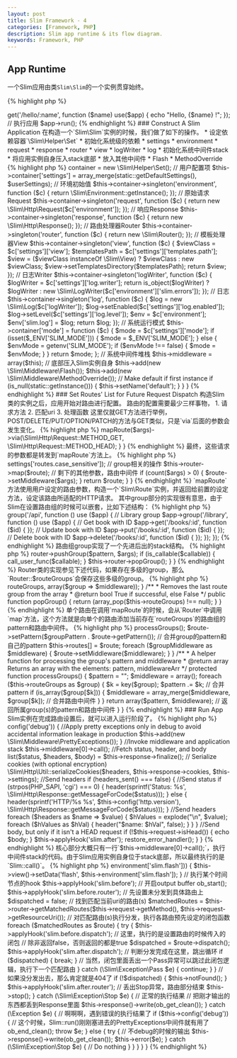 ```yaml
---
layout: post
title: Slim Framework - 4
categories: [Framework, PHP]
description: Slim app runtime & its flow diagram.
keywords: Framework, PHP
---
```

## App Runtime

一个Slim应用由类`Slim\Slim`的一个实例贯穿始终。

{% highlight php %}
<?php
require "vendor/autoload.php";

// 构造Slim运行实例
$app = new \Slim\Slim();

// 设置路由
$app->get('/hello/:name', function ($name) use($app) {
    echo "Hello, {$name} !";
});

// 执行应用
$app->run();
{% endhighlight %}

### Construct A Slim Application

在构造一个`Slim\Slim`实例的时候，我们做了如下的操作。

* 设定依赖容器`\Slim\Helper\Set`
* 初始化系统级的依赖
    * settings
    * environment
    * request
    * response
    * router
    * view
    * logWriter
    * log
* 初始化系统中间件stack
    * 将应用实例自身压入stack底部
    * 放入其他中间件
        * Flash
        * MethodOverride

{% highlight php %}
<?php
namespace Slim;

class Slim
{
    /**
     * Constructor
     * @param  array $userSettings Associative array of application settings
     */
    public function __construct(array $userSettings = array())
    {
        // 构造依赖容器
        $this->container = new \Slim\Helper\Set();
        
        // 用户配置项
        $this->container['settings'] = array_merge(static::getDefaultSettings(), $userSettings);

        // 环境初始值
        $this->container->singleton('environment', function ($c) {
            return \Slim\Environment::getInstance();
        });

        // 原始请求Request
        $this->container->singleton('request', function ($c) {
            return new \Slim\Http\Request($c['environment']);
        });

        // 响应Response
        $this->container->singleton('response', function ($c) {
            return new \Slim\Http\Response();
        });

        // 路由处理器Router
        $this->container->singleton('router', function ($c) {
            return new \Slim\Router();
        });

        // 模板处理器View
        $this->container->singleton('view', function ($c) {
            $viewClass = $c['settings']['view'];
            $templatesPath = $c['settings']['templates.path'];

            $view = ($viewClass instanceOf \Slim\View) ? $viewClass : new $viewClass;
            $view->setTemplatesDirectory($templatesPath);
            return $view;
        });

        // 日志Writer
        $this->container->singleton('logWriter', function ($c) {
            $logWriter = $c['settings']['log.writer'];

            return is_object($logWriter) ? $logWriter : new \Slim\LogWriter($c['environment']['slim.errors']);
        });

        // 日志
        $this->container->singleton('log', function ($c) {
            $log = new \Slim\Log($c['logWriter']);
            $log->setEnabled($c['settings']['log.enabled']);
            $log->setLevel($c['settings']['log.level']);
            $env = $c['environment'];
            $env['slim.log'] = $log;

            return $log;
        });

        // 系统运行模式
        $this->container['mode'] = function ($c) {
            $mode = $c['settings']['mode'];

            if (isset($_ENV['SLIM_MODE'])) {
                $mode = $_ENV['SLIM_MODE'];
            } else {
                $envMode = getenv('SLIM_MODE');
                if ($envMode !== false) {
                    $mode = $envMode;
                }
            }

            return $mode;
        };

        // 系统中间件堆栈
        $this->middleware = array($this); // 底部压入Slim实例自身
        $this->add(new \Slim\Middleware\Flash());
        $this->add(new \Slim\Middleware\MethodOverride());

        // Make default if first instance
        if (is_null(static::getInstance())) {
            $this->setName('default');
        }
    }
}
{% endhighlight %}

### Set Routes' List for Future Request Dispatch

构造Slim类的实例之后，应用开始对路由进行配置。

路由的配置需要最少三样事物，

1. 请求方法
2. 匹配uri
3. 处理函数

这里仅就GET方法进行举例，POST/DELETE/PUT/OPTION/PATCH的方法与GET类似，只是`via`后面的参数会发生变化。

{% highlight php %}
<?php
namespace Slim;

class Slim {

    /**
     * Add GET route
     * @see    mapRoute()
     * @return \Slim\Route
     */
    public function get()
    {
        $args = func_get_args();

        return $this->mapRoute($args)->via(\Slim\Http\Request::METHOD_GET, \Slim\Http\Request::METHOD_HEAD);
    }
}
{% endhighlight %}

最终，这些请求的参数都是转发到`mapRoute`方法上。

{% highlight php %}
<?php
namespace Slim;

class Slim {

    protected function mapRoute($args)
    {
        // 第一个参数，uri
        $pattern = array_shift($args);
        // 最后一个参数，路由的执行函数
        $callable = array_pop($args);
        // 构造路由类实例
        $route = new \Slim\Route($pattern, $callable, $this->settings['routes.case_sensitive']);
        // group相关的操作
        $this->router->map($route);
        // 剩下的其他参数，路由中间件
        if (count($args) > 0) {
            $route->setMiddleware($args);
        }

        return $route;
    }
}
{% endhighlight %}

`mapRoute`方法使用用户设定的路由参数，构造一个`Slim\Route`实例，并返回给前置的设定方法，设定该路由所适配的HTTP请求。

其中group部分的实现很有意思，由于Slim在设置路由组的时候可以嵌套，比如下述结构：

{% highlight php %}
<?php
$app = new \Slim\Slim();

// API group
$app->group('/api', function () use ($app) {

    // Library group
    $app->group('/library', function () use ($app) {

        // Get book with ID
        $app->get('/books/:id', function ($id) {

        });

        // Update book with ID
        $app->put('/books/:id', function ($id) {

        });

        // Delete book with ID
        $app->delete('/books/:id', function ($id) {

        });

    });

});
{% endhighlight %}

路由组group实现了一个先进后出的stack结构。

{% highlight php %}
<?php
namespace Slim;

class Slim {

    /**
     * Route Groups
     *
     * This method accepts a route pattern and a callback all Route
     * declarations in the callback will be prepended by the group(s)
     * that it is in
     *
     * Accepts the same parameters as a standard route so:
     * (pattern, middleware1, middleware2, ..., $callback)
     */
    public function group()
    {
        $args = func_get_args();
        $pattern = array_shift($args);
        $callable = array_pop($args);
        // 将group的pattern和路由中间件存到router的group组中
        $this->router->pushGroup($pattern, $args);
        if (is_callable($callable)) {
            call_user_func($callable);
        }
        $this->router->popGroup();
    }
}
{% endhighlight %}

Router类的实现参见下述代码，如果存在多级的group，那么`Router::$routeGroups`会保存这些多级的group。

{% highlight php %}
<?php
namespace Slim;

class Router {

    /**
     * @var array Array containing all route groups
     */
    protected $routeGroups;

    /**
     * Add a route group to the array
     * @param  string     $group      The group pattern (ie. "/books/:id")
     * @param  array|null $middleware Optional parameter array of middleware
     * @return int        The index of the new group
     */
    public function pushGroup($group, $middleware = array())
    {
        return array_push($this->routeGroups, array($group => $middleware));
    }

    /**
     * Removes the last route group from the array
     * @return bool    True if successful, else False
     */
    public function popGroup()
    {
        return (array_pop($this->routeGroups) !== null);
    }
}
{% endhighlight %}

单个路由在调用`mapRoute`的时候，会从`Router`中调用`map`方法，这个方法就是向单个的路由添加当前存在`routeGroups`的路由组的pattern和路由中间件。

{% highlight php %}
<?php
namespace Slim;

class Router {

    /**
     * Add a route object to the router
     * @param  \Slim\Route     $route      The Slim Route
     */
    public function map(\Slim\Route $route)
    {
        list($groupPattern, $groupMiddleware) = $this->processGroups();

        $route->setPattern($groupPattern . $route->getPattern()); // 合并group的pattern和自己的pattern
        $this->routes[] = $route;


        foreach ($groupMiddleware as $middleware) {
            $route->setMiddleware($middleware);
        }
    }

    /**
     * A helper function for processing the group's pattern and middleware
     * @return array Returns an array with the elements: pattern, middlewareArr
     */
    protected function processGroups()
    {
        $pattern = "";
        $middleware = array();
        foreach ($this->routeGroups as $group) {
            $k = key($group);
            $pattern .= $k; // 合并pattern
            if (is_array($group[$k])) {
                $middleware = array_merge($middleware, $group[$k]); // 合并路由中间件
            }
        }
        return array($pattern, $middleware); // 返回所属group(s)的pattern和路由中间件
    }
}
{% endhighlight %}

### Run App

Slim实例在完成路由设置后，就可以进入运行阶段了。

{% highlight php %}
<?php
namespace Slim;

class Slim {

    /**
     * Run
     *
     * This method invokes the middleware stack, including the core Slim application;
     * the result is an array of HTTP status, header, and body. These three items
     * are returned to the HTTP client.
     */
    public function run()
    {
        set_error_handler(array('\Slim\Slim', 'handleErrors'));

        //Apply final outer middleware layers
        if ($this->config('debug')) {
            //Apply pretty exceptions only in debug to avoid accidental information leakage in production
            $this->add(new \Slim\Middleware\PrettyExceptions());
        }

        //Invoke middleware and application stack
        $this->middleware[0]->call();

        //Fetch status, header, and body
        list($status, $headers, $body) = $this->response->finalize();

        // Serialize cookies (with optional encryption)
        \Slim\Http\Util::serializeCookies($headers, $this->response->cookies, $this->settings);

        //Send headers
        if (headers_sent() === false) {
            //Send status
            if (strpos(PHP_SAPI, 'cgi') === 0) {
                header(sprintf('Status: %s', \Slim\Http\Response::getMessageForCode($status)));
            } else {
                header(sprintf('HTTP/%s %s', $this->config('http.version'), \Slim\Http\Response::getMessageForCode($status)));
            }

            //Send headers
            foreach ($headers as $name => $value) {
                $hValues = explode("\n", $value);
                foreach ($hValues as $hVal) {
                    header("$name: $hVal", false);
                }
            }
        }

        //Send body, but only if it isn't a HEAD request
        if (!$this->request->isHead()) {
            echo $body;
        }

        $this->applyHook('slim.after');

        restore_error_handler();
    }
}
{% endhighlight %}

核心部分大概只有一行`$this->middleware[0]->call();`，执行中间件stack的代码。由于Slim应用实例自身位于stack底部，所以最终执行的是`Slim::call()`。

{% highlight php %}
<?php
namespace Slim;

class Slim {

    /**
     * Call
     *
     * This method finds and iterates all route objects that match the current request URI.
     */
    public function call()
    {
        try {
            // 设置相关的flash session数据
            if (isset($this->environment['slim.flash'])) {
                $this->view()->setData('flash', $this->environment['slim.flash']);
            }
            // 执行某个时间节点的hook
            $this->applyHook('slim.before');
            // 开启output buffer
            ob_start();
            $this->applyHook('slim.before.router');
            // 先设置未分发到具体路由上
            $dispatched = false;
            // 找到匹配当前uri的路由(s)
            $matchedRoutes = $this->router->getMatchedRoutes($this->request->getMethod(), $this->request->getResourceUri());
            // 对匹配路由(s)执行分发，执行各路由预先设定的闭包函数
            foreach ($matchedRoutes as $route) {
                try {
                    $this->applyHook('slim.before.dispatch');
                    // 这里，执行的是设置路由的时候传入的闭包
                    // 除非返回false，否则返回的都是true
                    $dispatched = $route->dispatch();
                    $this->applyHook('slim.after.dispatch');
                    // 判断分发完成在这里，跳出循环
                    if ($dispatched) {
                        break;
                    }
                // 当然，闭包里面丢出一个Pass异常可以跳过此闭包逻辑，执行下一个匹配路由
                } catch (\Slim\Exception\Pass $e) {
                    continue;
                }
            }
            // 如果没分发出去，那么肯定就是404了
            if (!$dispatched) {
                $this->notFound();
            }
            $this->applyHook('slim.after.router');
            // 丢出Stop异常，路由部分结束
            $this->stop();
        } catch (\Slim\Exception\Stop $e) { // 正常的执行结果
            // 把刚才输出的东西都丢到Response里面
            $this->response()->write(ob_get_clean());
        } catch (\Exception $e) { // 啊啊啊，遇到错误的执行结果了
            if ($this->config('debug')) {
                // 这个时候，Slim::run()刚刚塞进去的PrettyExceptions中间件就有用了
                ob_end_clean();
                throw $e;
            } else {
                try {
                    // 不debug的时候的输出
                    $this->response()->write(ob_get_clean());
                    $this->error($e);
                } catch (\Slim\Exception\Stop $e) {
                    // Do nothing
                }
            }
        }
    }
}
{% endhighlight %}